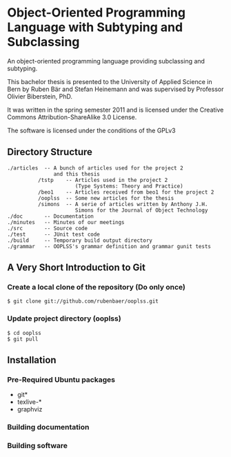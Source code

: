 Object-Oriented Programming Language with Subtyping and Subclassing
===================================================================

An object-oriented programming language providing subclassing and
subtyping.

This bachelor thesis is presented to the University of Applied Science in
Bern by Ruben Bär and Stefan Heinemann and was supervised by Professor
Olivier Biberstein, PhD.

It was written in the spring semester 2011 and is licensed under the
Creative Commons Attribution-ShareAlike 3.0 License.

The software is licensed under the conditions of the GPLv3

Directory Structure
-------------------

    ./articles  -- A bunch of articles used for the project 2
                   and this thesis
              /tstp    -- Articles used in the project 2
                          (Type Systems: Theory and Practice)
              /beo1    -- Articles received from beo1 for the project 2
              /ooplss  -- Some new articles for the thesis
              /simons  -- A serie of articles written by Anthony J.H.
                          Simons for the Journal of Object Technology
    ./doc       -- Documentation
    ./minutes   -- Minutes of our meetings
    ./src       -- Source code
    ./test      -- JUnit test code
    ./build     -- Temporary build output directory
    ./grammar   -- OOPLSS's grammar definition and grammar gunit tests


A Very Short Introduction to Git
--------------------------------

### Create a local clone of the repository (Do only once)

    $ git clone git://github.com/rubenbaer/ooplss.git

### Update project directory (ooplss)

    $ cd ooplss
    $ git pull


Installation
------------

### Pre-Required Ubuntu packages

* git*
* texlive-*
* graphviz

### Building documentation

### Building software
